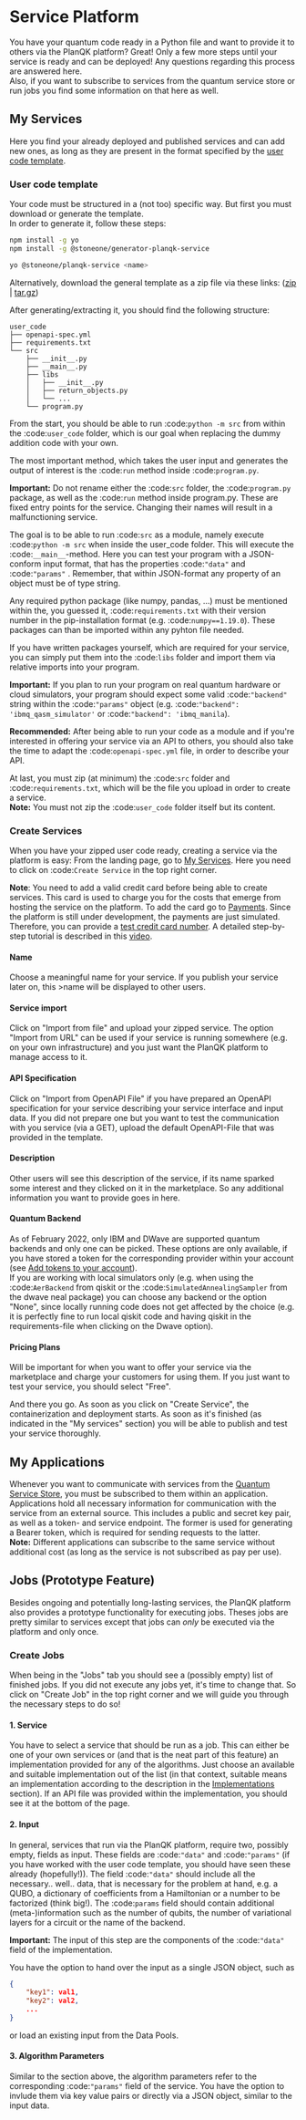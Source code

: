 # Service Platform

You have your quantum code ready in a Python file and want to provide it to others via the PlanQK platform? Great! Only a few more steps until your service is ready and can be deployed! Any questions regarding this process are answered here.  
Also, if you want to subscribe to services from the quantum service store or run jobs you find some information on that here as well.

## My Services
Here you find your already deployed and published services and can add new ones, as long as they are present in the format specified by the [user code template](###user-code-template).

### User code template
Your code must be structured in a (not too) specific way. But first you must download or generate the template.  
In order to generate it, follow these steps:
```bash
npm install -g yo
npm install -g @stoneone/generator-planqk-service

yo @stoneone/planqk-service <name>
```

Alternatively, download the general template as a zip file via these links: ([zip](https://storage.googleapis.com/yeoman-templates/latest/template.zip) | [tar.gz](https://storage.googleapis.com/yeoman-templates/latest/template.tar.gz)) 
  
After generating/extracting it, you should find the following structure:
```
user_code
├── openapi-spec.yml
├── requirements.txt
└── src
    ├── __init__.py
    ├── __main__.py
    ├── libs
    │   ├── __init__.py
    │   ├── return_objects.py
    │   └── ...
    └── program.py
```
From the start, you should be able to run :code:`python -m src` from within the :code:`user_code` folder, which is our goal when replacing the dummy addition code with your own.  

The most important method, which takes the user input and generates the output of interest is the :code:`run` method inside :code:`program.py`.

**Important:** Do not rename either the :code:`src` folder, the :code:`program.py` package, as well as the :code:`run` method inside program.py. These are fixed entry points for the service. Changing their names will result in a malfunctioning service.

The goal is to be able to run :code:`src` as a module, namely execute :code:`python -m src` when inside the user_code folder. This will execute the :code:`__main__`-method. Here you can test your program with a JSON-conform input format, that has the properties :code:`"data"` and :code:`"params"` . Remember, that within JSON-format any property of an object must be of type string.  

Any required python package (like numpy, pandas, ...) must be mentioned within the, you guessed it, :code:`requirements.txt` with their version number in the pip-installation format (e.g. :code:`numpy==1.19.0`). These packages can than be imported within any pyhton file needed.  

If you have written packages yourself, which are required for your service, you can simply put them into the :code:`libs` folder and import them via relative imports into your program.  

**Important:** If you plan to run your program on real quantum hardware or cloud simulators, your program should expect some valid :code:`"backend"` string within the :code:`"params"` object (e.g. :code:`"backend": 'ibmq_qasm_simulator'` or :code:`"backend": 'ibmq_manila`).

**Recommended:** After being able to run your code as a module and if you're interested in offering your service via an API to others, you should also take the time to adapt the :code:`openapi-spec.yml` file, in order to describe your API.

At last, you must zip (at minimum) the :code:`src` folder and :code:`requirements.txt`, which will be the file you upload in order to create a service.  
**Note:** You must not zip the :code:`user_code` folder itself but its content.

### Create Services
When you have your zipped user code ready, creating a service via the platform is easy: From the landing page, go to 
[My Services](https://platform.planqk.de/services). Here you need to click on :code:`Create Service` in the top right corner. 
 
**Note**: You need to add a valid credit card before being able to create services. This card is used to charge you for the costs that emerge from hosting the service on the platform. To add the card go to [Payments](https://platform.planqk.de/settings/payments). Since the platform is still under development, the payments are just simulated. Therefore, you can provide a [test credit card number](https://stripe.com/docs/testing#europe-and-middle-east). A detailed step-by-step tutorial is described in this [video](https://www.loom.com/share/1ddf3b919bbc4219883f576931a14a12).

#### Name
Choose a meaningful name for your service. If you publish your service later on, this >name will be displayed to other users.

#### Service import  
Click on "Import from file" and upload your zipped service.
The option "Import from URL" can be used if your service is running somewhere (e.g. on your own infrastructure) and you just want the PlanQK platform to manage access to it.  

#### API Specification  
Click on "Import from OpenAPI File" if you have prepared an OpenAPI specification for your service describing your service interface and input data. If you did not prepare one but you  want to test the communication with you service (via a GET), upload the default OpenAPI-File that was provided in the template.

#### Description
Other users will see this description of the service, if its name sparked some interest and they clicked on it in the marketplace. So any additional information you want to provide goes in here.

#### Quantum Backend  
As of February 2022, only IBM and DWave are supported quantum backends and only one can be picked. These options are only available, if you have stored a token for the corresponding provider within your account (see [Add tokens to your account](#add-tokens-to-your-account)).  
If you are working with local simulators only (e.g. when using the :code:`AerBackend` from qiskit or the :code:`SimulatedAnnealingSampler` from the dwave neal package) you can choose any backend or the option "None", since locally running code does not get affected by the choice (e.g. it is perfectly fine to run local qiskit code and having qiskit in the requirements-file when clicking on the Dwave option).

#### Pricing Plans
Will be important for when you want to offer your service via the marketplace and charge your customers for using them.
If you just want to test your service, you should select "Free".  

And there you go. As soon as you click on "Create Service", the containerization and deployment starts. As soon as it's finished (as indicated in the "My services" section) you will be able to publish and test your service thoroughly.

## My Applications
Whenever you want to communicate with services from the [Quantum Service Store](#quantum-service-store), you must be subscribed to them within an application. Applications hold all necessary information for communication with the service from an external source. This includes a public and secret key pair, as well as a token- and service endpoint. The former is used for generating a Bearer token, which is required for sending requests to the latter.  
**Note:** Different applications can subscribe to the same service without additional cost (as long as the service is not subscribed as pay per use).

## Jobs (Prototype Feature)
Besides ongoing and potentially long-lasting services, the PlanQK platform also provides a prototype functionality for executing jobs. Theses jobs are pretty similar to services except that jobs can *only* be executed via the platform and only once.

### Create Jobs
When being in the "Jobs" tab you should see a (possibly empty) list of finished jobs. If you did not execute any jobs yet, it's time to change that. So click on "Create Job" in the top right corner and we will guide you through the necessary steps to do so!

#### 1. Service
You have to select a service that should be run as a job. This can either be one of your own services or (and that is the neat part of this feature) an implementation provided for any of the algorithms. Just choose an available and suitable implementation out of the list (in that context, suitable means an implementation according to the description in the [Implementations](###provide-an-implementation-for-job-execution) section). If an API file was provided within the implementation, you should see it at the bottom of the page.

#### 2. Input
In general, services that run via the PlanQK platform, require two, possibly empty, fields as input. These fields are :code:`"data"` and  :code:`"params"` (if you have worked with the user code template, you should have seen these already (hopefully!)). The field :code:`"data"` should include all the necessary.. well.. data, that is necessary for the problem at hand, e.g. a QUBO, a dictionary of coefficients from a Hamiltonian or a number to be factorized (think big!). The :code:`params` field should contain additional (meta-)information such as the number of qubits, the number of variational layers for a circuit or the name of the backend.  

**Important:** The input of this step are the components of the :code:`"data"` field of the implementation.  

You have the option to hand over the input as a single JSON object, such as
```json
{
    "key1": val1,
    "key2": val2,
    ...
}
```
or load an existing input from the Data Pools.

#### 3. Algorithm Parameters
Similar to the section above, the algorithm parameters refer to the corresponding :code:`"params"` field of the service. You have the option to invlude them via key value pairs or directly via a JSON object, similar to the input data.
